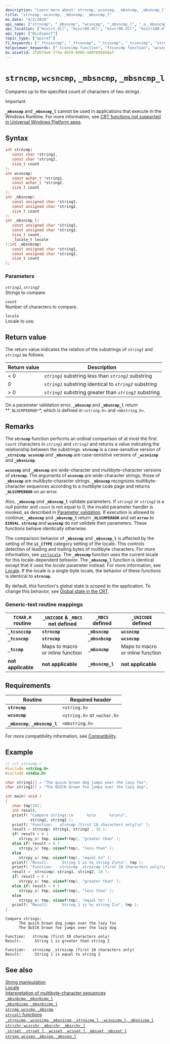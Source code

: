 ```yaml
---
description: "Learn more about: strncmp, wcsncmp, _mbsncmp, _mbsncmp_l"
title: "strncmp, wcsncmp, _mbsncmp, _mbsncmp_l"
ms.date: "4/2/2020"
api_name: ["strncmp", "_mbsncmp", "wcsncmp", "_mbsncmp_l", "_o__mbsncmp", "_o__mbsncmp_l"]
api_location: ["msvcrt.dll", "msvcr80.dll", "msvcr90.dll", "msvcr100.dll", "msvcr100_clr0400.dll", "msvcr110.dll", "msvcr110_clr0400.dll", "msvcr120.dll", "msvcr120_clr0400.dll", "ntdll.dll", "ucrtbase.dll", "api-ms-win-crt-multibyte-l1-1-0.dll", "api-ms-win-crt-string-l1-1-0.dll", "ntoskrnl.exe", "api-ms-win-crt-private-l1-1-0.dll"]
api_type: ["DLLExport"]
topic_type: ["apiref"]
f1_keywords: ["_ftcsnccmp", "_ftcsncmp", "_tcsncmp", "_tcsnccmp", "strncmp", "_mbsncmp", "wcsncmp"]
helpviewer_keywords: ["_tcsnccmp function", "ftcsncmp function", "wcsncmp function", "_ftcsncmp function", "_mbsncmp function", "tcsncmp function", "mbsncmp function", "_mbsncmp_l function", "mbsncmp_l function", "strncmp function", "strings [C++], comparing characters of", "string comparison [C++], strncmp function", "_tcsncmp function", "tcsnccmp function", "ftcsnccmp function", "characters [C++], comparing", "_ftcsnccmp function"]
ms.assetid: 2fdbf4e6-77da-4b59-9086-488f6066b8af
---
```

# `strncmp`, `wcsncmp`, `_mbsncmp`, `_mbsncmp_l`

Compares up to the specified count of characters of two strings.

> [!IMPORTANT]
> **`_mbsncmp`** and **`_mbsncmp_l`** cannot be used in applications that execute in the Windows Runtime. For more information, see [CRT functions not supported in Universal Windows Platform apps](../../cppcx/crt-functions-not-supported-in-universal-windows-platform-apps.md).

## Syntax

```C
int strncmp(
   const char *string1,
   const char *string2,
   size_t count
);
int wcsncmp(
   const wchar_t *string1,
   const wchar_t *string2,
   size_t count
);
int _mbsncmp(
   const unsigned char *string1,
   const unsigned char *string2,
   size_t count
);
int _mbsncmp_l(
   const unsigned char *string1,
   const unsigned char *string2,
   size_t count,
   _locale_t locale
);int _mbsnbcmp(
   const unsigned char *string1,
   const unsigned char *string2,
   size_t count
);
```

### Parameters

*`string1`*, *`string2`*<br/>
Strings to compare.

*`count`*<br/>
Number of characters to compare.

*`locale`*<br/>
Locale to use.

## Return value

The return value indicates the relation of the substrings of *`string1`* and *`string2`* as follows.

|Return value|Description|
|------------------|-----------------|
|< 0|*`string1`* substring less than *`string2`* substring|
|0|*`string1`* substring identical to *`string2`* substring|
|> 0|*`string1`* substring greater than *`string2`* substring|

On a parameter validation error, **`_mbsncmp`** and **`_mbsncmp_l`** return **`_NLSCMPERROR*`*, which is defined in `<string.h>` and `<mbstring.h>`.

## Remarks

The **`strncmp`** function performs an ordinal comparison of at most the first *`count`* characters in *`string1`* and *`string2`* and returns a value indicating the relationship between the substrings. **`strncmp`** is a case-sensitive version of **`_strnicmp`**. **`wcsncmp`** and **`_mbsncmp`** are case-sensitive versions of **`_wcsnicmp`** and **`_mbsnicmp`**.

**`wcsncmp`** and **`_mbsncmp`** are wide-character and multibyte-character versions of **`strncmp`**. The arguments of **`wcsncmp`** are wide-character strings; those of **`_mbsncmp`** are multibyte-character strings. **`_mbsncmp`** recognizes multibyte-character sequences according to a multibyte code page and returns **`_NLSCMPERROR`** on an error.

Also, **`_mbsncmp`** and **`_mbsncmp_l`** validate parameters. If *`string1`* or *`string2`* is a null pointer and *`count`* is not equal to 0, the invalid parameter handler is invoked, as described in [Parameter validation](../parameter-validation.md). If execution is allowed to continue, **`_mbsncmp`** and **`_mbsncmp_l`** return **`_NLSCMPERROR`** and set **`errno`** to **`EINVAL`**. **`strncmp`** and **`wcsncmp`** do not validate their parameters. These functions behave identically otherwise.

The comparison behavior of **`_mbsncmp`** and **`_mbsncmp_l`** is affected by the setting of the **`LC_CTYPE`** category setting of the locale. This controls detection of leading and trailing bytes of multibyte characters. For more information, see [`setlocale`](setlocale-wsetlocale.md). The **`_mbsncmp`** function uses the current locale for this locale-dependent behavior. The **`_mbsncmp_l`** function is identical except that it uses the *locale* parameter instead. For more information, see [Locale](../locale.md). If the locale is a single-byte locale, the behavior of these functions is identical to **`strncmp`**.

By default, this function's global state is scoped to the application. To change this behavior, see [Global state in the CRT](../global-state.md).

### Generic-text routine mappings

|`TCHAR.H` routine|`_UNICODE` & `_MBCS` not defined|`_MBCS` defined|`_UNICODE` defined|
|---------------------|------------------------------------|--------------------|-----------------------|
|**`_tcsnccmp`**|**`strncmp`**|**`_mbsncmp`**|**`wcsncmp`**|
|**`_tcsncmp`**|**`strncmp`**|**`_mbsnbcmp`**|**`wcsncmp`**|
|**`_tccmp`**|Maps to macro or inline function|**`_mbsncmp`**|Maps to macro or inline function|
|**not applicable**|**not applicable**|**`_mbsncmp_l`**|**not applicable**|

## Requirements

|Routine|Required header|
|-------------|---------------------|
|**`strncmp`**|`<string.h>`|
|**`wcsncmp`**|`<string.h>` or `<wchar.h>`|
|**`_mbsncmp`**, **`_mbsncmp_l`**|`<mbstring.h>`|

For more compatibility information, see [Compatibility](../compatibility.md).

## Example

```C
// crt_strncmp.c
#include <string.h>
#include <stdio.h>

char string1[] = "The quick brown dog jumps over the lazy fox";
char string2[] = "The QUICK brown fox jumps over the lazy dog";

int main( void )
{
   char tmp[20];
   int result;
   printf( "Compare strings:\n      %s\n      %s\n\n",
           string1, string2 );
   printf( "Function:   strncmp (first 10 characters only)\n" );
   result = strncmp( string1, string2 , 10 );
   if( result > 0 )
      strcpy_s( tmp, sizeof(tmp), "greater than" );
   else if( result < 0 )
      strcpy_s( tmp, sizeof(tmp), "less than" );
   else
      strcpy_s( tmp, sizeof(tmp), "equal to" );
   printf( "Result:      String 1 is %s string 2\n\n", tmp );
   printf( "Function:   strnicmp _strnicmp (first 10 characters only)\n" );
   result = _strnicmp( string1, string2, 10 );
   if( result > 0 )
      strcpy_s( tmp, sizeof(tmp), "greater than" );
   else if( result < 0 )
      strcpy_s( tmp, sizeof(tmp), "less than" );
   else
      strcpy_s( tmp, sizeof(tmp), "equal to" );
   printf( "Result:      String 1 is %s string 2\n", tmp );
}
```

```Output
Compare strings:
      The quick brown dog jumps over the lazy fox
      The QUICK brown fox jumps over the lazy dog

Function:   strncmp (first 10 characters only)
Result:      String 1 is greater than string 2

Function:   strnicmp _strnicmp (first 10 characters only)
Result:      String 1 is equal to string 2
```

## See also

[String manipulation](../string-manipulation-crt.md)\
[Locale](../locale.md)\
[Interpretation of multibyte-character sequences](../interpretation-of-multibyte-character-sequences.md)\
[`_mbsnbcmp`, `_mbsnbcmp_l`](mbsnbcmp-mbsnbcmp-l.md)\
[`_mbsnbicmp`, `_mbsnbicmp_l`](mbsnbicmp-mbsnbicmp-l.md)\
[`strcmp`, `wcscmp`, `_mbscmp`](strcmp-wcscmp-mbscmp.md)\
[`strcoll` functions](../strcoll-functions.md)\
[`_strnicmp`, `_wcsnicmp`, `_mbsnicmp`, `_strnicmp_l`, `_wcsnicmp_l`, `_mbsnicmp_l`](strnicmp-wcsnicmp-mbsnicmp-strnicmp-l-wcsnicmp-l-mbsnicmp-l.md)\
[`strrchr`, `wcsrchr`, `_mbsrchr`, `_mbsrchr_l`](strrchr-wcsrchr-mbsrchr-mbsrchr-l.md)\
[`_strset`, `_strset_l`, `_wcsset`, `_wcsset_l`, `_mbsset`, `_mbsset_l`](strset-strset-l-wcsset-wcsset-l-mbsset-mbsset-l.md)\
[`strspn`, `wcsspn`, `_mbsspn`, `_mbsspn_l`](strspn-wcsspn-mbsspn-mbsspn-l.md)
